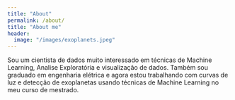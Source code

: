 ```yaml
---
title: "About"
permalink: /about/
title: "About me"
header:
  image: "/images/exoplanets.jpeg"
---
```

Sou um cientista de dados muito interessado em técnicas de Machine Learning, Analise Exploratória e visualização de dados. 
Também sou graduado em engenharia elétrica e agora estou trabalhando com curvas de luz e detecção de exoplanetas usando técnicas de Machine Learning no meu curso de mestrado.

